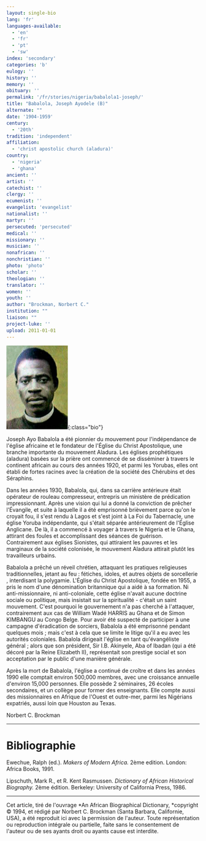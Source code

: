 ```yaml
---
layout: single-bio
lang: 'fr'
languages-available:
  - 'en'
  - 'fr'
  - 'pt'
  - 'sw'
index: 'secondary'
categories: 'b'
eulogy: ''
history: ''
memory: ''
obituary: ''
permalink: '/fr/stories/nigeria/babalola1-joseph/'
title: "Babalola, Joseph Ayodele (B)"
alternate: ""
date: '1904-1959'
century:
  - '20th'
tradition: 'independent'
affiliation:
  - 'christ apostolic church (aladura)'
country:
  - 'nigeria'
  - 'ghana'
ancient: ''
artist: ''
catechist: ''
clergy: ''
ecumenist: ''
evangelist: 'evangelist'
nationalist: ''
martyr: ''
persecuted: 'persecuted'
medical: ''
missionary: ''
musician: ''
nonafrican: ''
nonchristian: ''
photo: 'photo'
scholar: ''
theologian: ''
translator: ''
women: ''
youth: ''
author: "Brockman, Norbert C."
institution: ""
liaison: ""
project-luke: ''
upload: 2011-01-01
---
```


![Joseph Babalola](/images/bio-pics/nigeria/babalola1-jo/Babalola-small.jpg){:class="bio"}

Joseph Ayo Babalola a été pionnier du mouvement pour l'indépendance de l'église africaine et le fondateur de l'Église du Christ Apostolique, une branche importante du mouvement Aladura. Les églises prophétiques (aladura) basées sur la prière ont commencé de se disséminer à travers le continent africain au cours des années 1920, et parmi les Yorubas, elles ont établi de fortes racines avec la création de la société des Chérubins et des Séraphins.

Dans les années 1930, Babalola, qui, dans sa carrière antérieure était opérateur de rouleau compresseur, entrepris un ministère de prédication impressionnant. Après une vision qui lui a donné la conviction de prêcher l'Évangile,  et suite à laquelle il a été emprisonné brièvement parce qu'on le croyait fou, il s'est rendu à Lagos et s'est joint à La Foi du Tabernacle, une église Yoruba indépendante, qui s'était séparée antérieurement de l'Église Anglicane. De là, il a commencé à voyager à travers le Nigeria et le Ghana, attirant des foules et accomplissant des séances de guérison. Contrairement aux églises Sionistes, qui attiraient les pauvres et les marginaux de la société colonisée, le mouvement Aladura attirait plutôt les travailleurs urbains.

Babalola a prêché un réveil chrétien, attaquant les pratiques religieuses traditionnelles, jetant au feu : fétiches, idoles, et autres objets de sorcellerie , interdisant la polygamie. L'Église du Christ Apostolique, fondée en 1955, a pris le nom d'une dénomination britannique qui a aidé à sa formation. Ni anti-missionnaire, ni anti-coloniale, cette église n'avait aucune doctrine sociale ou politique, mais insistait sur la spiritualité - c'était un saint mouvement. C'est pourquoi le gouvernement n'a pas cherché à l'attaquer, contrairement aux cas de William Wadé HARRIS au Ghana et de Simon KIMBANGU au Congo Belge. Pour avoir été suspecté de participer à une campagne d'éradication de sorciers, Babalola a été emprisonné pendant quelques mois ; mais c'est à cela que se limite le litige qu'il a eu avec les autorités coloniales. Babalola dirigeait l'église en tant qu'évangéliste général ; alors que son président, Sir I.B. Akinyele, Aba of Ibadan (qui a été décoré par la Reine Elizabeth II), représentait son prestige social et son acceptation par le public d'une manière générale.

Après la mort de Babalola, l'église a continué de croître et dans les années 1990 elle comptait environ 500,000 membres, avec une croissance annuelle d'environ 15,000 personnes. Elle possède 2 séminaires, 26 écoles secondaires, et un collège pour former des enseignants. Elle compte aussi des missionnaires en Afrique de l'Ouest et outre-mer, parmi les Nigérians expatriés, aussi loin que Houston au Texas.

Norbert C. Brockman

---

# Bibliographie

Ewechue, Ralph (ed.). *Makers of Modern Africa.* 2ème edition. London: Africa Books, 1991.

Lipschuth, Mark R., et R. Kent Rasmussen. *Dictionary of African Historical Biography.* 2ème édition.
Berkeley: University of California Press, 1986.

---

Cet article, tir&eacute; de l'ouvrage *An African Biographical Dictionary, *copyright &copy; 1994, et r&eacute;dig&eacute; par Norbert C. Brockman (Santa Barbara, Californie, USA), a &eacute;t&eacute; reproduit ici avec la permission de l'auteur.  Toute représentation ou reproduction intégrale ou partielle, faite sans le consentement de l'auteur ou de ses ayants droit ou ayants cause est interdite.

